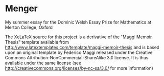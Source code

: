 # Menger
My summer essay for the Dominic Welsh Essay Prize for Mathematics at Merton College, Oxford

The XeLaTeX source for this project is a derivative of the "Maggi Memoir Thesis" template available from http://www.latextemplates.com/template/maggi-memoir-thesis and is based upon an original template by Federico Maggi released under the Creative Commons Attribution-NonCommercial-ShareAlike 3.0 license. It is thus available under the same license (see http://creativecommons.org/licenses/by-nc-sa/3.0/ for more information)
